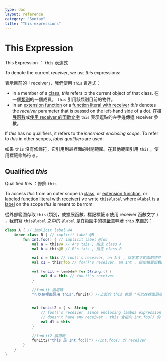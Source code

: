 ```yaml
---
type: doc
layout: reference
category: "Syntax"
title: "This expressions"
---
```


# This Expression

This Expression ： `this` 表達式

To denote the current _receiver_, we use *this* expressions:

表示目前的「receiver」，我們使用 `this` 表達式：

* In a member of a [class](classes.md#inheritance), *this* refers to the current object of that class.
  在一個[類別](classes.md#inheritance)的一個成員， `this` 引用該類別目前的物件。
* In an [extension function](extensions.md) or a [function literal with receiver](lambdas.md#function-literals-with-receiver) *this* denotes the _receiver_ parameter that is passed on the left-hand side of a dot.
  在[擴展函數](extensions.md)或[使用 receiver 的函數文字](lambdas.md#function-literals-with-receiver) `this` 表示逗點的左手邊傳遞 receiver 參數。

If *this* has no qualifiers, it refers to the _innermost enclosing scope_. To refer to *this* in other scopes, _label qualifiers_ are used:

如果 `this` 沒有修飾符，它引用到最裡面的封閉範圍。在其他範圍引用 `this` ，使用標籤修飾符 `@` 。

## Qualified *this*
Qualified *this* ：修飾 `this`

To access *this* from an outer scope (a [class](classes.md), or [extension function](extensions.md), or labeled [function literal with receiver](lambdas.md#function-literals-with-receiver)) we write `this@label` where `@label` is a [label](returns.md) on the scope *this* is meant to be from:

從外部範圍存取 `this` (類別，或擴展函數，標記標籤 `@` 使用 receiver 函數文字 ) ，我們寫 `this@label` 之中的 `@label` 是在範圍中的[標籤](returns.md)意味著 `this` 來自於：

``` kotlin
class A { // implicit label @A
    inner class B { // implicit label @B
        fun Int.foo() { // implicit label @foo
            val a = this@A // A's this , 指定 class A
            val b = this@B // B's this , 指定 class B

            val c = this // foo()'s receiver, an Int , 指定當下範圍的物件
            val c1 = this@foo // foo()'s receiver, an Int , 指定擴展函數調用的物件
    
            val funLit = lambda@ fun String.() {
                val d = this // funLit's receiver
            }
            
            //funLit 調用時
            "可以在裡面調用 this".funLit() //上面的 this 會是 "可以在裡面調用 this"


            val funLit2 = { s: String ->
                // foo()'s receiver, since enclosing lambda expression
                // doesn't have any receiver , this 會指向 Int.foo() 的 receiver
                val d1 = this
            }
            
            //funLit2 調用時
            funLit2("this 是 Int.foo()") //Int.foo() 的 receiver
        }
    }
}

```